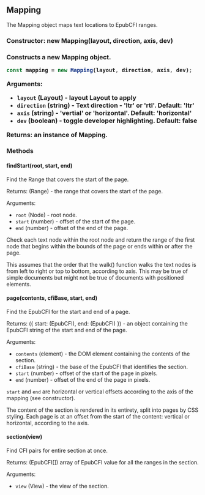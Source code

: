 <h2 id="mapping">Mapping</h2>

The Mapping object maps text locations to EpubCFI ranges.

<h3 id="mapping.constructor">Constructor: new Mapping(layout, direction,
axis, dev)<h3>

Constructs a new Mapping object.

```js
const mapping = new Mapping(layout, direction, axis, dev);
```
Arguments:
 
 * `layout` (Layout) - layout Layout to apply
 * `direction` (string) - Text direction - 'ltr' or 'rtl'. **Default**: 'ltr'
 * `axis` (string) - 'vertial' or 'horizontal'. **Default**: 'horizontal'
 * `dev` (boolean) - toggle developer highlighting. **Default**: false

Returns: an instance of Mapping.

<h3 id='mapping.methods'>Methods</h3>

<h4 id="mapping.findStart">findStart(root, start, end)</h4>

Find the Range that covers the start of the page.

Returns: (Range) - the range that covers the start of the page.

Arguments:

 * `root` (Node) - root node.
 * `start` (number) - offset of the start of the page.
 * `end` (number) - offset of the end of the page.

Check each text node within the root node and return the range of the first
node that begins within the bounds of the page or ends within or after the
page.

This assumes that the order that the walk() function walks the text nodes
is from left to right or top to bottom, according to axis. This may be true
of simple documents but might not be true of documents with positioned
elements.

<h4 id="mapping.page">page(contents, cfiBase, start, end)</h4>

Find the EpubCFI for the start and end of a page.

Returns: ({ start: (EpubCFI), end: (EpubCFI) }) - an object containing the
EpubCFI string of the start and end of the page.

Arguments:

 * `contents` (element) - the DOM element containing the contents of the
   section.
 * `cfiBase` (string) - the base of the EpubCFI that identifies the
   section.
 * `start` (number) - offset of the start of the page in pixels.
 * `end` (number) - offset of the end of the page in pixels.

`start` and `end` are horizontal or vertical offsets according to the axis
of the mapping (see constructor).

The content of the section is rendered in its entirety, split into pages by
CSS styling. Each page is at an offset from the start of the content:
vertical or horizontal, according to the axis.

<h4 id="mapping.section">section(view)</h4>

Find CFI pairs for entire section at once.

Returns: (EpubCFI[]) array of EpubCFI value for all the ranges in the
section.

Arguments:

 * `view` (View) - the view of the section.

